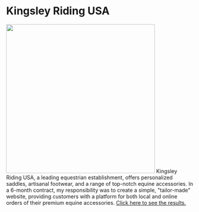 # Kingsley Riding USA

<img src="https://github.com/meggrooms/KingsleyRidingUSA/blob/main/kru_header%20copy.png" width = 400>
Kingsley Riding USA, a leading equestrian establishment, offers personalized saddles, artisanal footwear, and a range of top-notch equine accessories. In a 6-month contract, my responsibility was to create a simple, "tailor-made" website, providing customers with a platform for both local and online orders of their premium equine accessories. <a href="https://github.com/meggrooms/KingsleyRidingUSA/tree/main#readme">Click here to see the results.</a>
<BR>
